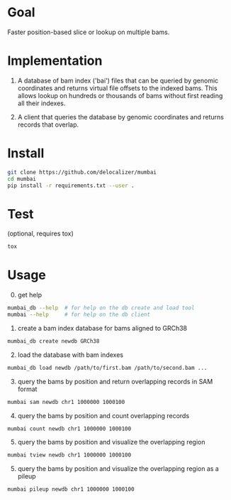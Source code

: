 # Goal

Faster position-based slice or lookup on multiple bams.

# Implementation

1. A database of bam index ('bai') files that can be queried by genomic coordinates
   and returns virtual file offsets to the indexed bams. This allows lookup on hundreds
   or thousands of bams without first reading all their indexes. 

2. A client that queries the database by genomic coordinates and returns records
   that overlap.

# Install

```bash
git clone https://github.com/delocalizer/mumbai
cd mumbai
pip install -r requirements.txt --user .
```

# Test
(optional, requires tox)
```bash
tox
```

# Usage

0. get help

```bash
mumbai_db --help  # for help on the db create and load tool
mumbai --help     # for help on the db client
```

1. create a bam index database for bams aligned to GRCh38

```bash
mumbai_db create newdb GRCh38
```

2. load the database with bam indexes

```bash
mumbai_db load newdb /path/to/first.bam /path/to/second.bam ...
```

3. query the bams by position and return overlapping records in SAM format

```bash
mumbai sam newdb chr1 1000000 1000100
```

4. query the bams by position and count overlapping records

```bash
mumbai count newdb chr1 1000000 1000100
```

5. query the bams by position and visualize the overlapping region

```bash
mumbai tview newdb chr1 1000000 1000100
```

5. query the bams by position and visualize the overlapping region as a pileup

```bash
mumbai pileup newdb chr1 1000000 1000100
```

